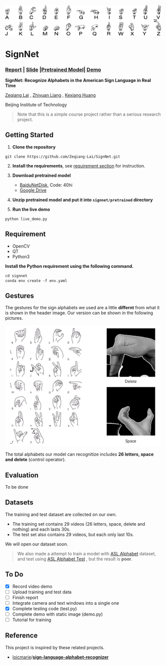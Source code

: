 <img src='imgs/header.png'/>

# SignNet

### [Report](report/report.pdf) | [Slide](report/slide.pdf) |[Pretrained Model](https://drive.google.com/drive/folders/1nvcGXNynlo0k259ACTKcOLiGnMVcgyyF?usp=sharing)| [Demo]()

**SignNet: Recognize Alphabets in the American Sign Language in Real Time**

[Zeqiang Lai](https://github.com/Zeqiang-Lai) , [Zhiyuan Liang](https://github.com/zhiyuan0112) , [Kexiang Huang](https://github.com/YellCanFly)

Beijing Institute of Technology

> Note that this is a simple course project rather than a serious research project.

## Getting Started

1. **Clone the repository**

```shell
git clone https://github.com/Zeqiang-Lai/SignNet.git
```

2. **Install the requirements**, see [requirement section](#requirement) for instruction.

3. **Download pretrained model**
   - [BaiduNetDisk](https://pan.baidu.com/s/1KenvrAqAWNd1d7zJ4wuA2Q), Code:  40hi
   - [Google Drive](https://drive.google.com/drive/folders/1nvcGXNynlo0k259ACTKcOLiGnMVcgyyF?usp=sharing)
4. **Unzip pretrained model and put it into `signnet/pretrained` directory**
5. **Run the live demo**

```shell
python live_demo.py
```

## Requirement

- OpenCV
- QT
- Python3

**Install the Python requirement using the following command.**

```shell
cd signnet
conda env create -f env.yaml
```

## Gestures

The gestures for the sign alphabets we used are a little **differnt** from what it is shown in the header image. Our version can be shown in the following pictures.

![alphabets](imgs/alphabets.png)

The total alphabets our model can recognitize includes **26 letters, space and delete** (control operator).

## Evaluation

To be done

## Datasets

The training and test dataset are collected on our own. 

- The training set contains 29 videos (26 letters, space, delete and nothing) and each lasts 30s. 
- The test set also contains 29 videos, but each  only last 10s.

We will open our dataset soon.

> We also made a attempt to train a model with [ASL Alphabet](https://www.kaggle.com/grassknoted/asl-alphabet) dataset, and test using  [ASL Alphabet Test](https://www.kaggle.com/danrasband/asl-alphabet-test/home) , but the result is **poor**.

## To Do

- [x] Record video demo
- [ ] Upload training and test data
- [ ] Finish report
- [ ] Integrate camera and text windows into a single one
- [x] Complete testing code (test.py)
- [ ] Complete demo with static image (demo.py)
- [ ] Tutorial for training

## Reference

This project is inspired by these related projects.

- [loicmarie](https://github.com/loicmarie)/**[sign-language-alphabet-recognizer](https://github.com/loicmarie/sign-language-alphabet-recognizer)**

